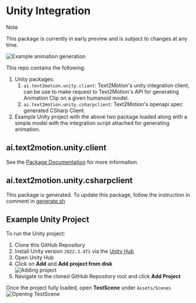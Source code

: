 # Unity Integration

> [!NOTE]
> This package is currently in early preview and is subject to changes at any time.

![Example animation generation](images/generate_animation_example.gif)

This repo contains the following:

1. Unity packages:
   1. `ai.text2motion.unity.client`: Text2Motion's unity integration client, can be use to make request to Text2Motion's API for generating Animation Clip on a given humanoid model.
   2. `ai.text2motion.unity.csharpclient`: Text2Motion's openapi spec generated CSharp Client.
2. Example Unity project with the above two package loaded along with a simple model with the integration script attached for generating animation.

## ai.text2motion.unity.client

See the [Package Documentation](Packages/ai.text2motion.unity.client/Documentation~/README.md) for more information.

## ai.text2motion.unity.csharpclient

This package is generated. To update this package, follow the instruction in comment in [generate.sh](Packages/ai.text2motion.unity.csharpclient/generate.sh)

## Example Unity Project

To run the Unity project:

1. Clone this GitHub Repository
2. Install Unity version `2022.3.4f1` via the [Unity Hub](https://docs.unity3d.com/hub/manual/InstallHub.html)
3. Open Unity Hub
4. Click on **Add** and **Add project from disk**  
![Adding project](images/Unity_Hub-Add_Project.png)
5. Navigate to the cloned GitHub Repository root and click **Add Project**

Once the project fully loaded, open **TestScene** under `Assets/Scenes`
![Opening TestScene](images/ExampleProject_TestScene.png)
